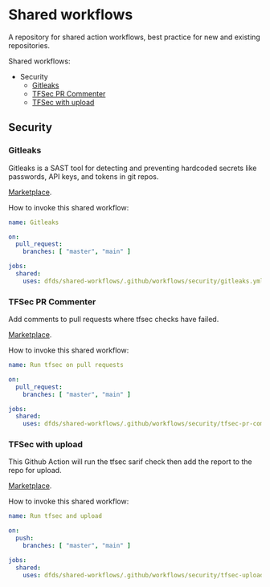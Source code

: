 # Shared workflows

A repository for shared action workflows, best practice for new and existing repositories.

Shared workflows:
- Security
    - [Gitleaks](https://github.com/dfds/shared-workflows/tree/master/.github/workflows/security#gitleaks)
    - [TFSec PR Commenter](https://github.com/dfds/shared-workflows/tree/master/.github/workflows/security#tfsec-pr-commenter)
    - [TFSec with upload](https://github.com/dfds/shared-workflows/tree/master/.github/workflows/security#tfsec-with-upload)

## Security

### Gitleaks

Gitleaks is a SAST tool for detecting and preventing hardcoded secrets like passwords, API keys, and tokens in git repos.

[Marketplace](https://github.com/marketplace/actions/gitleaks).

How to invoke this shared workflow:

```yaml
name: Gitleaks

on:
  pull_request:
    branches: [ "master", "main" ]

jobs:
  shared:
    uses: dfds/shared-workflows/.github/workflows/security/gitleaks.yml@master
```

### TFSec PR Commenter

Add comments to pull requests where tfsec checks have failed.

[Marketplace](https://github.com/marketplace/actions/run-tfsec-pr-commenter).

How to invoke this shared workflow:

```yaml
name: Run tfsec on pull requests

on:
  pull_request:
    branches: [ "master", "main" ]

jobs:
  shared:
    uses: dfds/shared-workflows/.github/workflows/security/tfsec-pr-commenter.yml@master
```

### TFSec with upload

This Github Action will run the tfsec sarif check then add the report to the repo for upload.

[Marketplace](https://github.com/marketplace/actions/run-tfsec-with-sarif-upload).

How to invoke this shared workflow:

```yaml
name: Run tfsec and upload

on:
  push:
    branches: [ "master", "main" ]

jobs:
  shared:
    uses: dfds/shared-workflows/.github/workflows/security/tfsec-upload.yml@master
```
